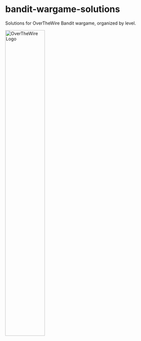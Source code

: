 # bandit-wargame-solutions
Solutions for OverTheWire Bandit wargame, organized by level.
<p align="left">
  <img src="https://i.imgur.com/EUvuxuD.png" alt="OverTheWire Logo" style="width:50%;" />
</p>


